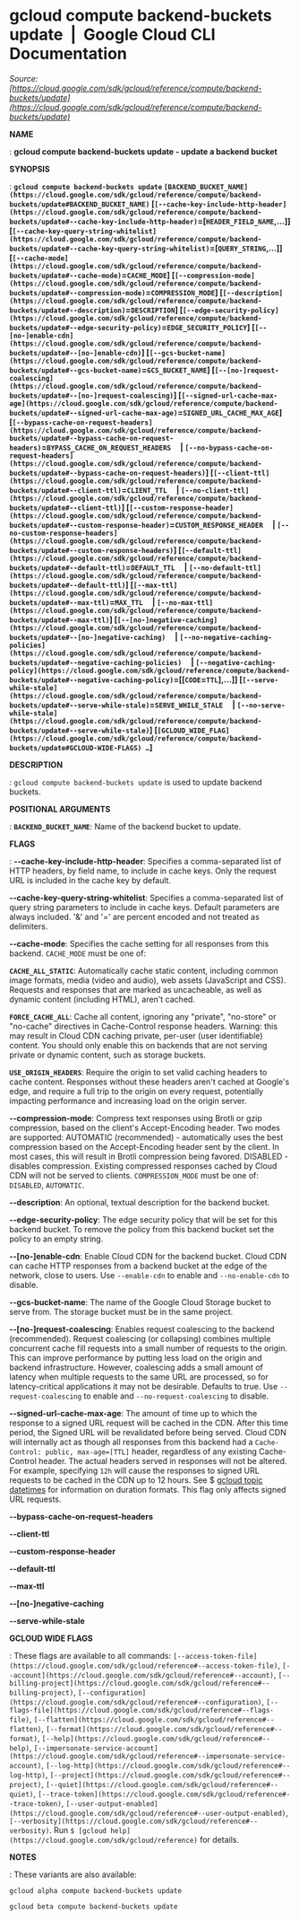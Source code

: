 # gcloud compute backend-buckets update  |  Google Cloud CLI Documentation

*Source: [https://cloud.google.com/sdk/gcloud/reference/compute/backend-buckets/update](https://cloud.google.com/sdk/gcloud/reference/compute/backend-buckets/update)*

**NAME**

: **gcloud compute backend-buckets update - update a backend bucket**

**SYNOPSIS**

: **`gcloud compute backend-buckets update` `[BACKEND_BUCKET_NAME](https://cloud.google.com/sdk/gcloud/reference/compute/backend-buckets/update#BACKEND_BUCKET_NAME)` [`[--cache-key-include-http-header](https://cloud.google.com/sdk/gcloud/reference/compute/backend-buckets/update#--cache-key-include-http-header)`=[`HEADER_FIELD_NAME`,…]] [`[--cache-key-query-string-whitelist](https://cloud.google.com/sdk/gcloud/reference/compute/backend-buckets/update#--cache-key-query-string-whitelist)`=[`QUERY_STRING`,…]] [`[--cache-mode](https://cloud.google.com/sdk/gcloud/reference/compute/backend-buckets/update#--cache-mode)`=`CACHE_MODE`] [`[--compression-mode](https://cloud.google.com/sdk/gcloud/reference/compute/backend-buckets/update#--compression-mode)`=`COMPRESSION_MODE`] [`[--description](https://cloud.google.com/sdk/gcloud/reference/compute/backend-buckets/update#--description)`=`DESCRIPTION`] [`[--edge-security-policy](https://cloud.google.com/sdk/gcloud/reference/compute/backend-buckets/update#--edge-security-policy)`=`EDGE_SECURITY_POLICY`] [`[--[no-]enable-cdn](https://cloud.google.com/sdk/gcloud/reference/compute/backend-buckets/update#--[no-]enable-cdn)`] [`[--gcs-bucket-name](https://cloud.google.com/sdk/gcloud/reference/compute/backend-buckets/update#--gcs-bucket-name)`=`GCS_BUCKET_NAME`] [`[--[no-]request-coalescing](https://cloud.google.com/sdk/gcloud/reference/compute/backend-buckets/update#--[no-]request-coalescing)`] [`[--signed-url-cache-max-age](https://cloud.google.com/sdk/gcloud/reference/compute/backend-buckets/update#--signed-url-cache-max-age)`=`SIGNED_URL_CACHE_MAX_AGE`] [`[--bypass-cache-on-request-headers](https://cloud.google.com/sdk/gcloud/reference/compute/backend-buckets/update#--bypass-cache-on-request-headers)`=`BYPASS_CACHE_ON_REQUEST_HEADERS`     | `[--no-bypass-cache-on-request-headers](https://cloud.google.com/sdk/gcloud/reference/compute/backend-buckets/update#--bypass-cache-on-request-headers)`] [`[--client-ttl](https://cloud.google.com/sdk/gcloud/reference/compute/backend-buckets/update#--client-ttl)`=`CLIENT_TTL`     | `[--no-client-ttl](https://cloud.google.com/sdk/gcloud/reference/compute/backend-buckets/update#--client-ttl)`] [`[--custom-response-header](https://cloud.google.com/sdk/gcloud/reference/compute/backend-buckets/update#--custom-response-header)`=`CUSTOM_RESPONSE_HEADER`     | `[--no-custom-response-headers](https://cloud.google.com/sdk/gcloud/reference/compute/backend-buckets/update#--custom-response-headers)`] [`[--default-ttl](https://cloud.google.com/sdk/gcloud/reference/compute/backend-buckets/update#--default-ttl)`=`DEFAULT_TTL`     | `[--no-default-ttl](https://cloud.google.com/sdk/gcloud/reference/compute/backend-buckets/update#--default-ttl)`] [`[--max-ttl](https://cloud.google.com/sdk/gcloud/reference/compute/backend-buckets/update#--max-ttl)`=`MAX_TTL`     | `[--no-max-ttl](https://cloud.google.com/sdk/gcloud/reference/compute/backend-buckets/update#--max-ttl)`] [`[--[no-]negative-caching](https://cloud.google.com/sdk/gcloud/reference/compute/backend-buckets/update#--[no-]negative-caching)`     | `[--no-negative-caching-policies](https://cloud.google.com/sdk/gcloud/reference/compute/backend-buckets/update#--negative-caching-policies)`     | `[--negative-caching-policy](https://cloud.google.com/sdk/gcloud/reference/compute/backend-buckets/update#--negative-caching-policy)`=[[`CODE`=`TTL`],…]] [`[--serve-while-stale](https://cloud.google.com/sdk/gcloud/reference/compute/backend-buckets/update#--serve-while-stale)`=`SERVE_WHILE_STALE`     | `[--no-serve-while-stale](https://cloud.google.com/sdk/gcloud/reference/compute/backend-buckets/update#--serve-while-stale)`] [`[GCLOUD_WIDE_FLAG](https://cloud.google.com/sdk/gcloud/reference/compute/backend-buckets/update#GCLOUD-WIDE-FLAGS) …`]**

**DESCRIPTION**

: `gcloud compute backend-buckets update` is used to update backend
buckets.

**POSITIONAL ARGUMENTS**

: **`BACKEND_BUCKET_NAME`**:
Name of the backend bucket to update.

**FLAGS**

: **--cache-key-include-http-header**:
Specifies a comma-separated list of HTTP headers, by field name, to include in
cache keys. Only the request URL is included in the cache key by default.

**--cache-key-query-string-whitelist**:
Specifies a comma-separated list of query string parameters to include in cache
keys. Default parameters are always included. '&' and '=' are percent
encoded and not treated as delimiters.

**--cache-mode**:
Specifies the cache setting for all responses from this backend.
`CACHE_MODE` must be one of:

**`CACHE_ALL_STATIC`**:
Automatically cache static content, including common image formats, media (video
and audio), web assets (JavaScript and CSS). Requests and responses that are
marked as uncacheable, as well as dynamic content (including HTML), aren't
cached.

**`FORCE_CACHE_ALL`**:
Cache all content, ignoring any "private", "no-store" or "no-cache" directives
in Cache-Control response headers. Warning: this may result in Cloud CDN caching
private, per-user (user identifiable) content. You should only enable this on
backends that are not serving private or dynamic content, such as storage
buckets.

**`USE_ORIGIN_HEADERS`**:
Require the origin to set valid caching headers to cache content. Responses
without these headers aren't cached at Google's edge, and require a full trip to
the origin on every request, potentially impacting performance and increasing
load on the origin server.

**--compression-mode**:
Compress text responses using Brotli or gzip compression, based on the client's
Accept-Encoding header. Two modes are supported: AUTOMATIC (recommended) -
automatically uses the best compression based on the Accept-Encoding header sent
by the client. In most cases, this will result in Brotli compression being
favored. DISABLED - disables compression. Existing compressed responses cached
by Cloud CDN will not be served to clients.
`COMPRESSION_MODE` must be one of: `DISABLED`,
`AUTOMATIC`.

**--description**:
An optional, textual description for the backend bucket.

**--edge-security-policy**:
The edge security policy that will be set for this backend bucket. To remove the
policy from this backend bucket set the policy to an empty string.

**--[no-]enable-cdn**:
Enable Cloud CDN for the backend bucket. Cloud CDN can cache HTTP responses from
a backend bucket at the edge of the network, close to users. Use
`--enable-cdn` to enable and `--no-enable-cdn` to disable.

**--gcs-bucket-name**:
The name of the Google Cloud Storage bucket to serve from. The storage bucket
must be in the same project.

**--[no-]request-coalescing**:
Enables request coalescing to the backend (recommended).
Request coalescing (or collapsing) combines multiple concurrent cache fill
requests into a small number of requests to the origin. This can improve
performance by putting less load on the origin and backend infrastructure.
However, coalescing adds a small amount of latency when multiple requests to the
same URL are processed, so for latency-critical applications it may not be
desirable.
Defaults to true.
Use `--request-coalescing` to enable and
`--no-request-coalescing` to disable.

**--signed-url-cache-max-age**:
The amount of time up to which the response to a signed URL request will be
cached in the CDN. After this time period, the Signed URL will be revalidated
before being served. Cloud CDN will internally act as though all responses from
this backend had a `Cache-Control: public, max-age=[TTL]` header,
regardless of any existing Cache-Control header. The actual headers served in
responses will not be altered.
For example, specifying `12h` will cause the responses to signed URL
requests to be cached in the CDN up to 12 hours. See $ [gcloud topic datetimes](https://cloud.google.com/sdk/gcloud/reference/topic/datetimes) for
information on duration formats.
This flag only affects signed URL requests.

**--bypass-cache-on-request-headers**

**--client-ttl**

**--custom-response-header**

**--default-ttl**

**--max-ttl**

**--[no-]negative-caching**

**--serve-while-stale**

**GCLOUD WIDE FLAGS**

: These flags are available to all commands: `[--access-token-file](https://cloud.google.com/sdk/gcloud/reference#--access-token-file)`,
`[--account](https://cloud.google.com/sdk/gcloud/reference#--account)`, `[--billing-project](https://cloud.google.com/sdk/gcloud/reference#--billing-project)`,
`[--configuration](https://cloud.google.com/sdk/gcloud/reference#--configuration)`,
`[--flags-file](https://cloud.google.com/sdk/gcloud/reference#--flags-file)`,
`[--flatten](https://cloud.google.com/sdk/gcloud/reference#--flatten)`, `[--format](https://cloud.google.com/sdk/gcloud/reference#--format)`, `[--help](https://cloud.google.com/sdk/gcloud/reference#--help)`, `[--impersonate-service-account](https://cloud.google.com/sdk/gcloud/reference#--impersonate-service-account)`,
`[--log-http](https://cloud.google.com/sdk/gcloud/reference#--log-http)`,
`[--project](https://cloud.google.com/sdk/gcloud/reference#--project)`, `[--quiet](https://cloud.google.com/sdk/gcloud/reference#--quiet)`, `[--trace-token](https://cloud.google.com/sdk/gcloud/reference#--trace-token)`, `[--user-output-enabled](https://cloud.google.com/sdk/gcloud/reference#--user-output-enabled)`,
`[--verbosity](https://cloud.google.com/sdk/gcloud/reference#--verbosity)`.
Run `$ [gcloud help](https://cloud.google.com/sdk/gcloud/reference)` for details.

**NOTES**

: These variants are also available:

```
gcloud alpha compute backend-buckets update
```

```
gcloud beta compute backend-buckets update
```